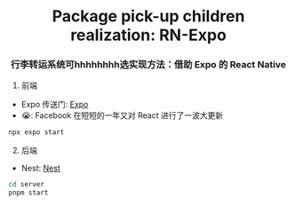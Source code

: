 <p align='center'>
  <h1 align='center'>Package pick-up children realization: RN-Expo</h1>
</p>

<p align='center'>
  <h3 align='center'>行李转运系统可hhhhhhhh选实现方法：借助 Expo 的 React Native</h3>
</p>

1. 前端

* Expo 传送门: [Expo](https://docs.expo.dev/)
* 😭: Facebook 在短短的一年又对 React 进行了一波大更新

```bash
npx expo start
```

2. 后端

* Nest: [Nest](https://docs.nestjs.com/)

```bash
cd server
pnpm start
```
